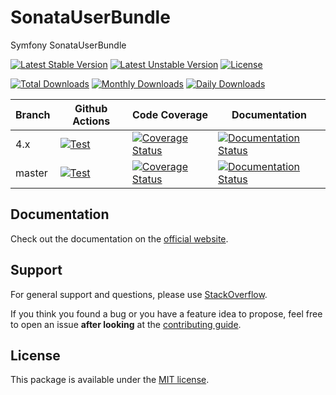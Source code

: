 <!--
DO NOT EDIT THIS FILE!

It's auto-generated by sonata-project/dev-kit package.
-->

# SonataUserBundle

Symfony SonataUserBundle

[![Latest Stable Version](https://poser.pugx.org/sonata-project/user-bundle/v/stable)](https://packagist.org/packages/sonata-project/user-bundle)
[![Latest Unstable Version](https://poser.pugx.org/sonata-project/user-bundle/v/unstable)](https://packagist.org/packages/sonata-project/user-bundle)
[![License](https://poser.pugx.org/sonata-project/user-bundle/license)](https://packagist.org/packages/sonata-project/user-bundle)

[![Total Downloads](https://poser.pugx.org/sonata-project/user-bundle/downloads)](https://packagist.org/packages/sonata-project/user-bundle)
[![Monthly Downloads](https://poser.pugx.org/sonata-project/user-bundle/d/monthly)](https://packagist.org/packages/sonata-project/user-bundle)
[![Daily Downloads](https://poser.pugx.org/sonata-project/user-bundle/d/daily)](https://packagist.org/packages/sonata-project/user-bundle)

Branch | Github Actions | Code Coverage | Documentation |
------ | -------------- | ------------- | ------------- |
4.x    | [![Test][test_stable_badge]][test_stable_link]     | [![Coverage Status][coverage_stable_badge]][coverage_stable_link]     | [![Documentation Status][documentation_stable_badge]][documentation_stable_link]     |
master | [![Test][test_unstable_badge]][test_unstable_link] | [![Coverage Status][coverage_unstable_badge]][coverage_unstable_link] | [![Documentation Status][documentation_unstable_badge]][documentation_unstable_link] |

## Documentation

Check out the documentation on the [official website](https://docs.sonata-project.org/projects/SonataUserBundle).

## Support

For general support and questions, please use [StackOverflow](http://stackoverflow.com/questions/tagged/sonata).

If you think you found a bug or you have a feature idea to propose, feel free to open an issue
**after looking** at the [contributing guide](CONTRIBUTING.md).

## License

This package is available under the [MIT license](LICENSE).

[test_stable_badge]: https://github.com/sonata-project/SonataUserBundle/workflows/Test/badge.svg?branch=4.x
[test_stable_link]: https://github.com/sonata-project/SonataUserBundle/actions?query=workflow:test+branch:4.x
[test_unstable_badge]: https://github.com/sonata-project/SonataUserBundle/workflows/Test/badge.svg?branch=master
[test_unstable_link]: https://github.com/sonata-project/SonataUserBundle/actions?query=workflow:test+branch:master

[coverage_stable_badge]: https://codecov.io/gh/sonata-project/SonataUserBundle/branch/4.x/graph/badge.svg
[coverage_stable_link]: https://codecov.io/gh/sonata-project/SonataUserBundle/branch/4.x
[coverage_unstable_badge]: https://codecov.io/gh/sonata-project/SonataUserBundle/branch/master/graph/badge.svg
[coverage_unstable_link]: https://codecov.io/gh/sonata-project/SonataUserBundle/branch/master

[documentation_stable_badge]: https://readthedocs.org/projects/sonatauserbundle/badge/?version=4.x
[documentation_stable_link]: https://docs.sonata-project.org/projects/SonataUserBundle/en/4.x/?badge=4.x
[documentation_unstable_badge]: https://readthedocs.org/projects/sonatauserbundle/badge/?version=master
[documentation_unstable_link]: https://docs.readthedocs.org/projects/SonataUserBundle/en/master/?badge=master
